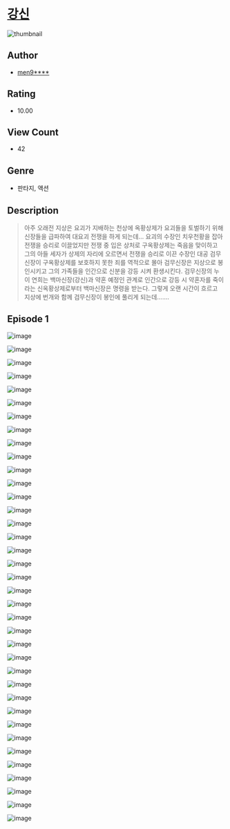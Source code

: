 # [강신](https://comic.naver.com/challenge/list?titleId=811139)
![thumbnail](https://image-comic.pstatic.net/user_contents_data/challenge_comic/2023/05/25/332482/upload_7233402441267951920_480x623.jpeg)

## Author
- [men9****](https://comic.naver.com/artistTitle?id=332482)

## Rating
- 10.00

## View Count
- 42

## Genre
- 판타지, 액션

## Description
> 아주 오래전 지상은 요괴가 지배하는 천상에 옥황상제가 요괴들을 토벌하기 위해 신장들을 급파하여 대요괴 전쟁을 하게 되는데... 요괴의 수장인 치우천황을 잡아 전쟁을 승리로 이끌었지만 전쟁 중 입은 상처로 구옥황상제는 죽음을 맞이하고 그의 아들 세자가 상제의 자리에 오르면서 전쟁을 승리로 이끈 수장인 대공 검무신장이 구옥황상제를 보호하지 못한 죄를 역적으로 몰아 검무신장은 지상으로 봉인시키고 그의 가족들을 인간으로 신분을 강등 시켜 환생시킨다. 검무신장의 누이 연희는 백마신장(강신)과 약혼 예정인 관계로 인간으로 강등 시 약혼자를 죽이라는 신옥황상제로부터 백마신장은 명령을 받는다. 그렇게 오랜 시간이 흐르고 지상에 번개와 함께 검무신장이 봉인에 풀리게 되는데.......


## Episode 1
![image](https://image-comic.pstatic.net/user_contents_data/challenge_comic/2023/05/25/332482/upload_4121700997500647267.jpeg)

![image](https://image-comic.pstatic.net/user_contents_data/challenge_comic/2023/05/25/332482/upload_7221301237803791924.jpeg)

![image](https://image-comic.pstatic.net/user_contents_data/challenge_comic/2023/05/25/332482/upload_3558513549547484210.jpeg)

![image](https://image-comic.pstatic.net/user_contents_data/challenge_comic/2023/05/25/332482/upload_3919932909468137780.jpeg)

![image](https://image-comic.pstatic.net/user_contents_data/challenge_comic/2023/05/25/332482/upload_3906654300832622135.jpeg)

![image](https://image-comic.pstatic.net/user_contents_data/challenge_comic/2023/05/25/332482/upload_7076054841255408438.jpeg)

![image](https://image-comic.pstatic.net/user_contents_data/challenge_comic/2023/05/25/332482/upload_7004566580179777848.jpeg)

![image](https://image-comic.pstatic.net/user_contents_data/challenge_comic/2023/05/25/332482/upload_3847592722939799095.jpeg)

![image](https://image-comic.pstatic.net/user_contents_data/challenge_comic/2023/05/25/332482/upload_7016947286462249315.jpeg)

![image](https://image-comic.pstatic.net/user_contents_data/challenge_comic/2023/05/25/332482/upload_7293923968638411364.jpeg)

![image](https://image-comic.pstatic.net/user_contents_data/challenge_comic/2023/05/25/332482/upload_3761176637461641528.jpeg)

![image](https://image-comic.pstatic.net/user_contents_data/challenge_comic/2023/05/25/332482/upload_7077744610993713718.jpeg)

![image](https://image-comic.pstatic.net/user_contents_data/challenge_comic/2023/05/25/332482/upload_3905525115225597492.jpeg)

![image](https://image-comic.pstatic.net/user_contents_data/challenge_comic/2023/05/25/332482/upload_3691088263632008501.jpeg)

![image](https://image-comic.pstatic.net/user_contents_data/challenge_comic/2023/05/25/332482/upload_7161114155996898147.jpeg)

![image](https://image-comic.pstatic.net/user_contents_data/challenge_comic/2023/05/25/332482/upload_3546366133004297527.jpeg)

![image](https://image-comic.pstatic.net/user_contents_data/challenge_comic/2023/05/25/332482/upload_4063712719905514598.jpeg)

![image](https://image-comic.pstatic.net/user_contents_data/challenge_comic/2023/05/25/332482/upload_3546358419276653878.jpeg)

![image](https://image-comic.pstatic.net/user_contents_data/challenge_comic/2023/05/25/332482/upload_3616731574422354233.jpeg)

![image](https://image-comic.pstatic.net/user_contents_data/challenge_comic/2023/05/25/332482/upload_3690808974874457697.jpeg)

![image](https://image-comic.pstatic.net/user_contents_data/challenge_comic/2023/05/25/332482/upload_3832952932616385840.jpeg)

![image](https://image-comic.pstatic.net/user_contents_data/challenge_comic/2023/05/25/332482/upload_4051328955656975158.jpeg)

![image](https://image-comic.pstatic.net/user_contents_data/challenge_comic/2023/05/25/332482/upload_7306580446985729843.jpeg)

![image](https://image-comic.pstatic.net/user_contents_data/challenge_comic/2023/05/25/332482/upload_3474304157328160099.jpeg)

![image](https://image-comic.pstatic.net/user_contents_data/challenge_comic/2023/05/25/332482/upload_7075213714812843827.jpeg)

![image](https://image-comic.pstatic.net/user_contents_data/challenge_comic/2023/05/25/332482/upload_3690757500362057273.jpeg)

![image](https://image-comic.pstatic.net/user_contents_data/challenge_comic/2023/05/25/332482/upload_3774409237618701110.jpeg)

![image](https://image-comic.pstatic.net/user_contents_data/challenge_comic/2023/05/25/332482/upload_3544669581532803128.jpeg)

![image](https://image-comic.pstatic.net/user_contents_data/challenge_comic/2023/05/25/332482/upload_7293129232232113712.jpeg)

![image](https://image-comic.pstatic.net/user_contents_data/challenge_comic/2023/05/25/332482/upload_7219945544261854561.jpeg)

![image](https://image-comic.pstatic.net/user_contents_data/challenge_comic/2023/05/25/332482/upload_3907211765288088932.jpeg)

![image](https://image-comic.pstatic.net/user_contents_data/challenge_comic/2023/05/25/332482/upload_3630243454898090085.jpeg)

![image](https://image-comic.pstatic.net/user_contents_data/challenge_comic/2023/05/25/332482/upload_7233735804482500403.jpeg)

![image](https://image-comic.pstatic.net/user_contents_data/challenge_comic/2023/05/25/332482/upload_4122545405348439093.jpeg)

![image](https://image-comic.pstatic.net/user_contents_data/challenge_comic/2023/05/25/332482/upload_4050485612992018745.jpeg)

![image](https://image-comic.pstatic.net/user_contents_data/challenge_comic/2023/05/25/332482/upload_7364570885009859382.jpeg)

![image](https://image-comic.pstatic.net/user_contents_data/challenge_comic/2023/05/25/332482/upload_3689351027472545382.jpeg)
